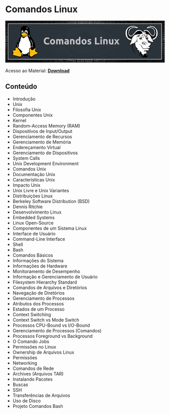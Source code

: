 # Comandos Linux

![img](/Imagens/ComandosLinux.png)

Acesso ao Material: **[Download](https://github.com/the-akira/CC33Z/raw/master/Cursos/Comandos%20Linux/ComandosLinux.pdf)**

## Conteúdo

- Introdução
- Unix
- Filosofia Unix
- Componentes Unix
- Kernel
- Random-Access Memory (RAM)
- Dispositivos de Input/Output
- Gerenciamento de Recursos
- Gerenciamento de Memória
- Endereçamento Virtual
- Gerenciamento de Dispositivos
- System Calls
- Unix Development Environment
- Comandos Unix
- Documentação Unix
- Características Unix
- Impacto Unix
- Unix Livre e Unix Variantes
- Distribuições Linux
- Berkeley Software Distribution (BSD)
- Dennis Ritchie
- Desenvolvimento Linux
- Embedded Systems
- Linux Open-Source
- Componentes de um Sistema Linux
- Interface de Usuário
- Command-Line Interface
- Shell
- Bash
- Comandos Básicos
- Informações do Sistema
- Informações de Hardware
- Monitoramento de Desempenho
- Informação e Gerenciamento de Usuário
- Filesystem Hierarchy Standard
- Comandos de Arquivos e Diretórios
- Navegação de Diretórios
- Gerenciamento de Processos
- Atributos dos Processos
- Estados de um Processo
- Context Switching
- Context Switch vs Mode Switch
- Processos CPU-Bound vs I/O-Bound
- Gerenciamento de Processos (Comandos)
- Processos Foreground vs Background
- O Comando Jobs
- Permissões no Linux
- Ownership de Arquivos Linux
- Permissões
- Networking
- Comandos de Rede
- Archives (Arquivos TAR)
- Instalando Pacotes
- Buscas
- SSH
- Transferências de Arquivos
- Uso de Disco
- Projeto Comandos Bash
